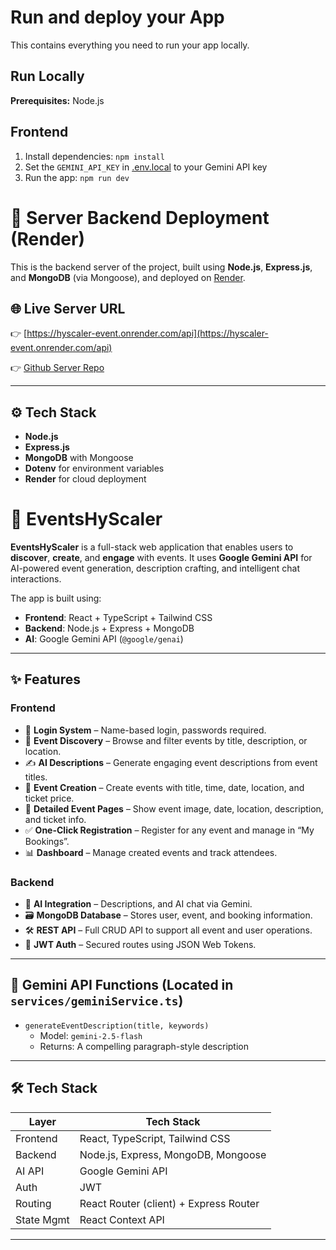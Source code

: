 # Run and deploy your App

This contains everything you need to run your app locally.

## Run Locally

**Prerequisites:**  Node.js

## Frontend
1. Install dependencies:
   `npm install`
2. Set the `GEMINI_API_KEY` in [.env.local](.env.local) to your Gemini API key
3. Run the app:
   `npm run dev`

# 🚀 Server Backend Deployment (Render)

This is the backend server of the project, built using **Node.js**, **Express.js**, and **MongoDB** (via Mongoose), and deployed on [Render](https://render.com).

## 🌐 Live Server URL

👉 [https://hyscaler-event.onrender.com/api](https://hyscaler-event.onrender.com/api)

👉 [Github Server Repo](https://github.com/anujsolanki716/hyscaler-event)

---

## ⚙️ Tech Stack

- **Node.js**
- **Express.js**
- **MongoDB** with Mongoose
- **Dotenv** for environment variables
- **Render** for cloud deployment







# 🎉 EventsHyScaler

**EventsHyScaler** is a full-stack web application that enables users to **discover**, **create**, and **engage** with events. It uses **Google Gemini API** for AI-powered event generation, description crafting, and intelligent chat interactions.

The app is built using:
- **Frontend**: React + TypeScript + Tailwind CSS
- **Backend**: Node.js + Express + MongoDB
- **AI**: Google Gemini API (`@google/genai`)

---

## ✨ Features

### Frontend

- 🔐 **Login System** – Name-based login, passwords required.
- 🔎 **Event Discovery** – Browse and filter events by title, description, or location.
- ✍️ **AI Descriptions** – Generate engaging event descriptions from event titles.
- 🧾 **Event Creation** – Create events with title, time, date, location, and ticket price.
- 📄 **Detailed Event Pages** – Show event image, date, location, description, and ticket info.
- ✅ **One-Click Registration** – Register for any event and manage in “My Bookings”.
- 📊 **Dashboard** – Manage created events and track attendees.

### Backend

- 🧠 **AI Integration** – Descriptions, and AI chat via Gemini.
- 🗃️ **MongoDB Database** – Stores user, event, and booking information.
- 🛠️ **REST API** – Full CRUD API to support all event and user operations.
- 🔐 **JWT Auth** – Secured routes using JSON Web Tokens.

---

## 🧠 Gemini API Functions (Located in `services/geminiService.ts`)

- `generateEventDescription(title, keywords)`
  - Model: `gemini-2.5-flash`
  - Returns: A compelling paragraph-style description

---

## 🛠️ Tech Stack

| Layer       | Tech Stack                               |
|-------------|-------------------------------------------|
| Frontend    | React, TypeScript, Tailwind CSS           |
| Backend     | Node.js, Express, MongoDB, Mongoose       |
| AI API      | Google Gemini API        |
| Auth        | JWT                                       |
| Routing     | React Router (client) + Express Router    |
| State Mgmt  | React Context API                         |

---


